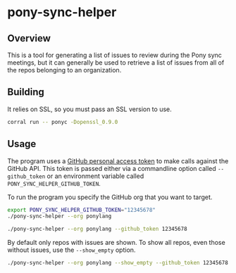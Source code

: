 # pony-sync-helper

## Overview

This is a tool for generating a list of issues to review during the Pony sync meetings, but it can generally be used to retrieve a list of issues from all of the repos belonging to an organization.

## Building

It relies on SSL, so you must pass an SSL version to use.

```bash
corral run -- ponyc -Dopenssl_0.9.0
```

## Usage

The program uses a [GitHub personal access token](https://help.github.com/en/articles/creating-a-personal-access-token-for-the-command-line) to make calls against the GitHub API. This token is passed either via a commandline option called `--github_token` or an environment variable called `PONY_SYNC_HELPER_GITHUB_TOKEN`.

To run the program you specify the GitHub org that you want to target.

```bash
export PONY_SYNC_HELPER_GITHUB_TOKEN="12345678"
./pony-sync-helper --org ponylang
```

```bash
./pony-sync-helper --org ponylang --github_token 12345678
```

By default only repos with issues are shown. To show all repos, even those without issues, use the `--show_empty` option.

```bash
./pony-sync-helper --org ponylang --show_empty --github_token 12345678
```
